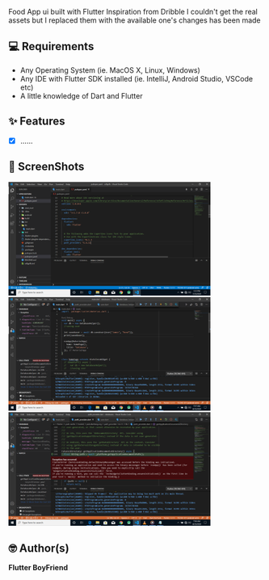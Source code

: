 Food App ui built with Flutter 
Inspiration from Dribble
I couldn't get the real assets but I replaced them with the available one's
changes has been made 


## 💻 Requirements

- Any Operating System (ie. MacOS X, Linux, Windows)
- Any IDE with Flutter SDK installed (ie. IntelliJ, Android Studio, VSCode etc)
- A little knowledge of Dart and Flutter


## ✨ Features
- [x] ......


## 📸 ScreenShots

<!-- <img src="ss/mockup.png"/> -->

<img src="ss/Screenshot (21).png" width="400">
<img src="ss/Screenshot (27).png" width="400"> 
<img src="ss/Screenshot (26).png" width="400">

## 🤓 Author(s)

**Flutter BoyFriend**
